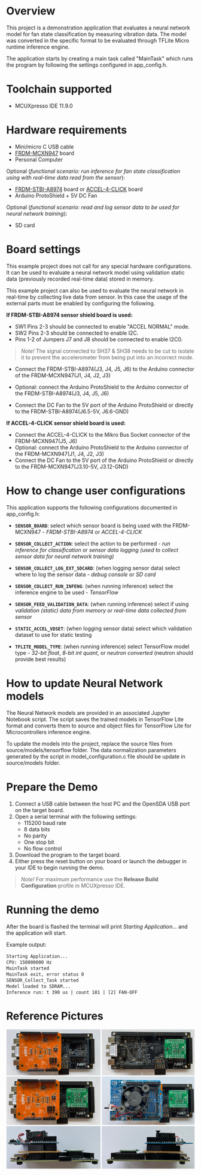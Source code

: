 Overview
========
This project is a demonstration application that evaluates a neural network model for fan state
classification by measuring vibration data.
The model was converted in the specific format to be evaluated through TFLite Micro runtime inference engine.

The application starts by creating a main task called "MainTask" which runs the program
by following the settings configured in app_config.h.

Toolchain supported
===================
- MCUXpresso IDE 11.9.0

Hardware requirements
=====================
- Mini/micro C USB cable
- [FRDM-MCXN947](https://www.nxp.com/design/design-center/development-boards-and-designs/general-purpose-mcus/frdm-development-board-for-mcx-n94-n54-mcus:FRDM-MCXN947) board
- Personal Computer

Optional (*functional scenario: run inference for fan state classification using with real-time data read from the sensor*):
- [FRDM-STBI-A8974](https://mcuxpresso.nxp.com/eb-hub/product/frdm-stbi-a8974) board  or
[ACCEL-4-CLICK](https://mcuxpresso.nxp.com/eb-hub/product/accel-4-click) board 
- Arduino ProtoShield + 5V DC Fan

Optional (*functional scenario: read and log sensor data to be used for neural network training*):
- SD card

Board settings
==============

This example project does not call for any special hardware configurations. It can be used to evaluate a neural network model using validation static data (previously recorded real-time data) stored in memory.

This example project can also be used to evaluate the neural network in real-time by collecting live data from sensor. In this case the usage of the external parts must be enabled by configuring the following.
 
**If FRDM-STBI-A8974 sensor shield board is used:**
- SW1 Pins 2-3 should be connected to enable "ACCEL NORMAL" mode.
- SW2 Pins 2-3 should be connected to enable I2C.
- Pins 1-2 of Jumpers J7 and J8 should be connected to enable I2C0.

> *Note!*  The signal connected to SH37 & SH38 needs to be cut to isolate it to prevent
the accelerometer from being put into an incorrect mode.

- Connect the FRDM-STBI-A8974(J3, J4, J5, J6) to the Arduino connector of the FRDM-MCXN947(J1, J4, J2, J3)

- Optional: connect the Arduino ProtoShield to the Arduino connector of the FRDM-STBI-A8974(J3, J4, J5, J6)
- Connect the DC Fan to the 5V port of the Arduino ProtoShield or directly to the FRDM-STBI-A8974(J6.5-5V, J6.6-GND)

**If ACCEL-4-CLICK sensor shield board is used:**

- Connect the ACCEL-4-CLICK to the Mikro Bus Socket connector of the FRDM-MCXN947(J5, J6)
- Optional: connect the Arduino ProtoShield to the Arduino connector of the FRDM-MCXN947(J1, J4, J2, J3)
- Connect the DC Fan to the 5V port of the Arduino ProtoShield or directly to the FRDM-MCXN947(J3.10-5V, J3.12-GND)

How to change user configurations
=================================

This application supports the following configurations documented in app_config.h:

- **`SENSOR_BOARD`**: select which sensor board is being used with the FRDM-MCXN947 - *FRDM-STBI-A8974* or *ACCEL-4-CLICK*

- **`SENSOR_COLLECT_ACTION`**: select the action to be performed -
*run inference for classification* or *sensor data logging (used to collect sensor data for neural network training)*

- **`SENSOR_COLLECT_LOG_EXT_SDCARD`**: (when logging sensor data) select where to log the sensor data -
*debug console* or *SD card*

- **`SENSOR_COLLECT_RUN_INFENG`**: (when running inference) select
the inference engine to be used - *TensorFlow*

- **`SENSOR_FEED_VALIDATION_DATA`**: (when running inference) select if using
*validation (static) data from memory* or *real-time data collected from sensor*

- **`STATIC_ACCEL_VDSET`**: (when logging sensor data) select which validation dataset to use for static testing

- **`TFLITE_MODEL_TYPE`**: (when running inference) select TensorFlow model type -
*32-bit float*, *8-bit int quant*, or *neutron converted* (neutron should provide best results)

How to update Neural Network models
===================================

The Neural Network models are provided in an associated Jupyter Notebook script.
The script saves the trained models in TensorFlow Lite format and converts them to
source and object files for TensorFlow Lite for Microcontrollers inference engine.

To update the models into the project, replace the source files from source/models/tensorflow folder.
The data normalization parameters generated by the script in model_configuration.c file should be update in source/models folder.

Prepare the Demo
================
1.  Connect a USB cable between the host PC and the OpenSDA USB port on the target board.
2.  Open a serial terminal with the following settings:
    - 115200 baud rate
    - 8 data bits
    - No parity
    - One stop bit
    - No flow control
3.  Download the program to the target board.
4.  Either press the reset button on your board or launch the debugger in your IDE to begin running the demo.

> *Note!* For maximum performance use the **Release Build Configuration** profile in MCUXpresso IDE.

Running the demo
================
After the board is flashed the terminal will print *Starting Application...* and the application will start.

Example output:

```
Starting Application...
CPU: 150000000 Hz
MainTask started
MainTask exit, error status 0
SENSOR_Collect_Task started
Model loaded to SDRAM...
Inference run: t 390 us | count 181 | [2] FAN-OFF
```

Reference Pictures
==================
![frdm-mcxn947-pic.png](./frdm-mcxn947-pic.png)